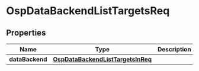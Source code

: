 # OspDataBackendListTargetsReq

## Properties
Name | Type | Description | Notes
------------ | ------------- | ------------- | -------------
**dataBackend** | [**OspDataBackendListTargetsInReq**](OspDataBackendListTargetsInReq.md) |  |  [optional]
